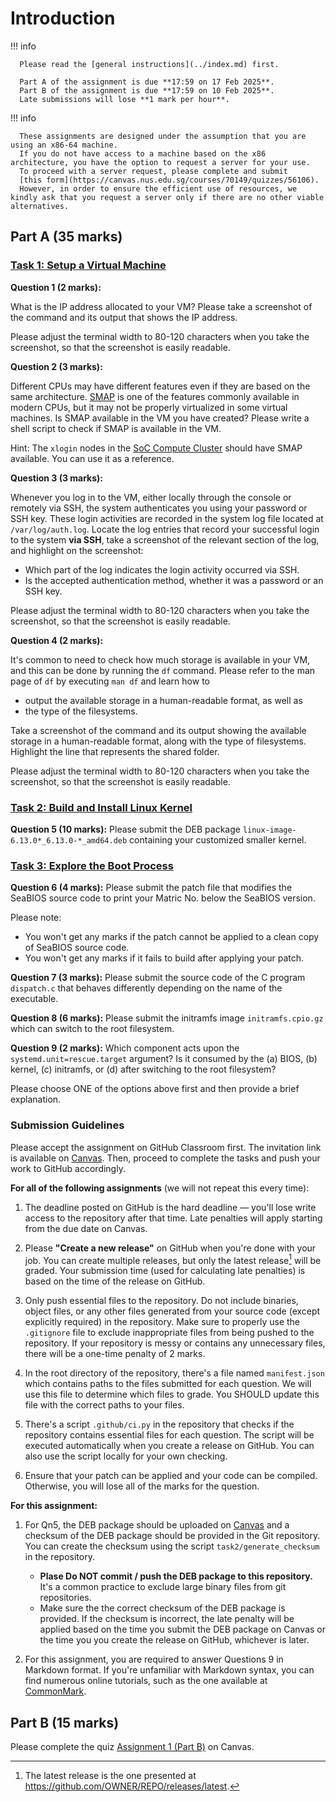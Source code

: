 # Introduction

!!! info

      Please read the [general instructions](../index.md) first.

      Part A of the assignment is due **17:59 on 17 Feb 2025**.
      Part B of the assignment is due **17:59 on 10 Feb 2025**.
      Late submissions will lose **1 mark per hour**.

!!! info

      These assignments are designed under the assumption that you are using an x86-64 machine.
      If you do not have access to a machine based on the x86 architecture, you have the option to request a server for your use.
      To proceed with a server request, please complete and submit
      [this form](https://canvas.nus.edu.sg/courses/70149/quizzes/56106).
      However, in order to ensure the efficient use of resources, we kindly ask that you request a server only if there are no other viable alternatives.

## Part A (35 marks)

### [Task 1: Setup a Virtual Machine](task-vm.md)

**Question 1 (2 marks):**

What is the IP address allocated to your VM?
Please take a screenshot of the command and its output that shows the IP address.

Please adjust the terminal width to 80-120 characters when you take the screenshot, so that the screenshot is easily readable.

**Question 2 (3 marks):**

Different CPUs may have different features even if they are based on the same architecture.
[SMAP](https://en.wikipedia.org/wiki/Supervisor_Mode_Access_Prevention) is one of the features commonly available in modern CPUs, but it may not be properly virtualized in some virtual machines.
Is SMAP available in the VM you have created?
Please write a shell script to check if SMAP is available in the VM.

Hint:
The `xlogin` nodes in the [SoC Compute Cluster](https://dochub.comp.nus.edu.sg/cf/guides/compute-cluster/start) should have SMAP available.
You can use it as a reference.

**Question 3 (3 marks):**

Whenever you log in to the VM, either locally through the console or remotely via SSH, the system authenticates you using your password or SSH key.
These login activities are recorded in the system log file located at `/var/log/auth.log`.
Locate the log entries that record your successful login to the system **via SSH**, take a screenshot of the relevant section of the log, and highlight on the screenshot:

- Which part of the log indicates the login activity occurred via SSH.
- Is the accepted authentication method, whether it was a password or an SSH key.

Please adjust the terminal width to 80-120 characters when you take the screenshot, so that the screenshot is easily readable.

**Question 4 (2 marks):**

It's common to need to check how much storage is available in your VM, and this can be done by running the `df` command.
Please refer to the man page of `df` by executing `man df` and learn how to

- output the available storage in a human-readable format, as well as
- the type of the filesystems.

Take a screenshot of the command and its output showing the available storage in a human-readable format, along with the type of filesystems. Highlight the line that represents the shared folder.

Please adjust the terminal width to 80-120 characters when you take the screenshot, so that the screenshot is easily readable.

### [Task 2: Build and Install Linux Kernel](task-kbuild.md)

**Question 5 (10 marks):**
Please submit the DEB package `linux-image-6.13.0*_6.13.0-*_amd64.deb` containing your customized smaller kernel.

### [Task 3: Explore the Boot Process](task-boot.md)

**Question 6 (4 marks):**
Please submit the patch file that modifies the SeaBIOS source code to print your Matric No. below the SeaBIOS version.

Please note:

- You won't get any marks if the patch cannot be applied to a clean copy of SeaBIOS source code.
- You won't get any marks if it fails to build after applying your patch.

**Question 7 (3 marks):**
Please submit the source code of the C program `dispatch.c` that behaves differently depending on the name of the executable.

**Question 8 (6 marks):**
Please submit the initramfs image `initramfs.cpio.gz` which can switch to the root filesystem.

**Question 9 (2 marks):**
Which component acts upon the `systemd.unit=rescue.target` argument?
Is it consumed by the (a) BIOS, (b) kernel, (c) initramfs, or (d) after switching to the root filesystem?

Please choose ONE of the options above first and then provide a brief explanation.

### Submission Guidelines

Please accept the assignment on GitHub Classroom first.
The invitation link is available on [Canvas](https://canvas.nus.edu.sg/courses/70149/assignments/166038).
Then, proceed to complete the tasks and push your work to GitHub accordingly.

**For all of the following assignments** (we will not repeat this every time):

1. The deadline posted on GitHub is the hard deadline — you'll lose write access to the repository after that time.
   Late penalties will apply starting from the due date on Canvas.

1. Please **"Create a new release"** on GitHub when you're done with your job.
   You can create multiple releases, but only the latest release[^latest] will be graded.
   Your submission time (used for calculating late penalties) is based on the time of the release on GitHub.

1. Only push essential files to the repository.
   Do not include binaries, object files, or any other files generated from your source code (except explicitly required) in the repository.
   Make sure to properly use the `.gitignore` file to exclude inappropriate files from being pushed to the repository.
   If your repository is messy or contains any unnecessary files, there will be a one-time penalty of 2 marks.

1. In the root directory of the repository, there's a file named `manifest.json` which contains paths to the files submitted for each question.
   We will use this file to determine which files to grade.
   You SHOULD update this file with the correct paths to your files.

1. There's a script `.github/ci.py` in the repository that checks if the repository contains essential files for each question.
   The script will be executed automatically when you create a release on GitHub.
   You can also use the script locally for your own checking.

1. Ensure that your patch can be applied and your code can be compiled.
   Otherwise, you will lose all of the marks for the question.

**For this assignment:**

1. For Qn5, the DEB package should be uploaded on [Canvas](https://canvas.nus.edu.sg/courses/70149/assignments/166038) and a checksum of the DEB package should be provided in the Git repository.
   You can create the checksum using the script `task2/generate_checksum` in the repository.

   - **Plase Do NOT commit / push the DEB package to this repository.**
     It's a common practice to exclude large binary files from git repositories.
   - Make sure the the correct checksum of the DEB package is provided.
     If the checksum is incorrect, the late penalty will be applied based on the time you submit the DEB package on Canvas or the time you you create the release on GitHub, whichever is later.

1. For this assignment, you are required to answer Questions 9 in Markdown format.
   If you're unfamiliar with Markdown syntax, you can find numerous online tutorials, such as the one available at [CommonMark](https://commonmark.org/help/tutorial/).

[^latest]: The latest release is the one presented at https://github.com/OWNER/REPO/releases/latest.

## Part B (15 marks)

Please complete the quiz [Assignment 1 (Part B)](https://canvas.nus.edu.sg/courses/70149/quizzes/56514) on Canvas.

